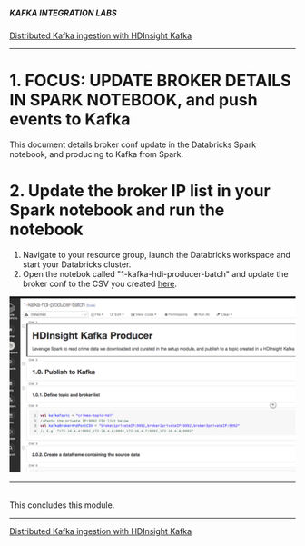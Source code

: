 ##### KAFKA INTEGRATION LABS

[Distributed Kafka ingestion with HDInsight Kafka](README.md)
<hr>

# 1. FOCUS: UPDATE BROKER DETAILS IN SPARK NOTEBOOK, and push events to Kafka
This document details broker conf update in the Databricks Spark notebook, and producing to Kafka from Spark.<br>

# 2. Update the broker IP list in your Spark notebook and run the notebook

1.  Navigate to your resource group, launch the Databricks workspace and start your Databricks cluster.
2.  Open the notebok called "1-kafka-hdi-producer-batch" and update the broker conf to the CSV you created [here](create-hdi.md#29-capture-kafka-broker-ips-and-kafka-zookeeper-ips-from-ambari---hosts-page).


![ADB-10](../images/HDI-50.png)
<br>
<hr>


<br>
This concludes this module.

<hr>

[Distributed Kafka ingestion with HDInsight Kafka](README.md)
